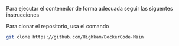 Para ejecutar el contenedor de forma adecuada seguir las siguentes instrucciones

Para clonar el repositorio, usa el comando
```bash
git clone https://github.com/Highkam/DockerCode-Main
```
